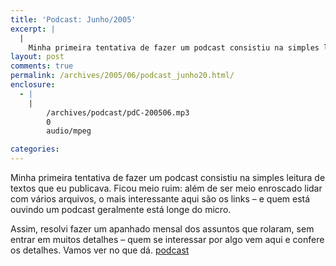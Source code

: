 ```yaml
---
title: 'Podcast: Junho/2005'
excerpt: |
  |
    Minha primeira tentativa de fazer um podcast consistiu na simples leitura de textos que eu publicava. Ficou meio ruim: além de ser meio enroscado lidar com vários arquivos, o mais interessante aqui são os links - e quem está ouvindo...
layout: post
comments: true
permalink: /archives/2005/06/podcast_junho20.html/
enclosure:
  - |
    |
        /archives/podcast/pdC-200506.mp3
        0
        audio/mpeg

categories:
---
```

Minha primeira tentativa de fazer um podcast consistiu na simples leitura de textos que eu publicava. Ficou meio ruim: além de ser meio enroscado lidar com vários arquivos, o mais interessante aqui são os links &#8211; e quem está ouvindo um podcast geralmente está longe do micro.

Assim, resolvi fazer um apanhado mensal dos assuntos que rolaram, sem entrar em muitos detalhes &#8211; quem se interessar por algo vem aqui e confere os detalhes. Vamos ver no que dá.
<span class="podcast"><a href="/archives/podcast/pdC-200506.mp3" />podcast</a></span>
